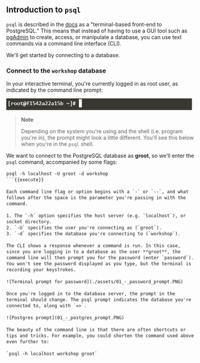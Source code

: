 ## Introduction to `psql`

`psql` is described in the [docs](https://www.postgresql.org/docs/12/app-psql.html) as a "terminal-based front-end to PostgreSQL." This means that instead of having to use a GUI tool such as [pgAdmin](https://www.pgadmin.org/) to create, access, or manipulate a database, you can use text commands via a command line interface (CLI).

We'll get started by connecting to a database.

### Connect to the `workshop` database  

In your interactive terminal, you're currently logged in as root user, as indicated by the command line prompt:

![Terminal prompt](./assets/01_-_command_line_prompt.PNG)

> **Note**
>
> Depending on the system you're using and the shell (i.e. program you're in),
> the prompt might look a little different. You'll see this below when you're
> in the `psql` shell.

We want to connect to the PostgreSQL database as **groot**, so we'll enter the `psql` command, accompanied by some flags:

```
psql -h localhost -U groot -d workshop
```{{execute}}

Each command line flag or option begins with a `-` or `--`, and what follows after the space is the parameter you're passing in with the command.

1. The `-h` option specifies the host server (e.g. `localhost`), or socket directory.
2. `-U` specifies the user you're connecting as (`groot`).
3. `-d` specifies the database you're connecting to (`workshop`).

The CLI shows a response whenever a command is run. In this case, since you are logging in to a database as the user **groot**, the command line will then prompt you for the password (enter `password`). You won't see the password displayed as you type, but the terminal is recording your keystrokes.

![Terminal prompt for password](./assets/01_-_password_prompt.PNG)

Once you're logged in to the database server, the prompt in the terminal should change. The psql prompt indicates the database you're connected to, along with `=>`.

![Postgres prompt](01_-_postgres_prompt.PNG)

The beauty of the command line is that there are often shortcuts or tips and tricks. For example, you could shorten the command used above even further to:

`psql -h localhost workshop groot`
